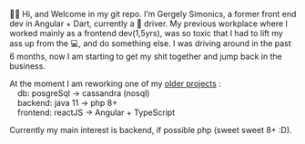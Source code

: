 👋🏼 Hi, and Welcome in my git repo. I’m Gergely Simonics, a former front end dev in Angular + Dart, currently a 🚕 driver.
My previous workplace where I worked mainly as a frontend dev(1,5yrs), was so toxic that I had to lift my ass up from the 💻, and do something else.
I was driving around in the past 6 months, now I am starting to get my shit together and jump back in the business.

At the moment I am reworking one of my [older projects](http://gabannabutterfly.eu) :
                                              <br/>&emsp;db:       posgreSql -> cassandra (nosql)
                                              <br/>&emsp;backend:  java 11 -> php 8+
                                              <br/>&emsp;frontend: reactJS -> Angular + TypeScript
                                              

Currently my main interest is backend, if possible php (sweet sweet 8+ :D).
